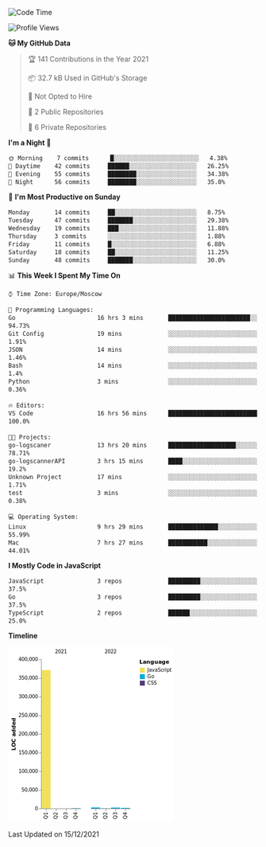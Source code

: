 <!--START_SECTION:waka-->
![Code Time](http://img.shields.io/badge/Code%20Time-62%20hrs%2024%20mins-blue)

![Profile Views](http://img.shields.io/badge/Profile%20Views-26-blue)

**🐱 My GitHub Data** 

> 🏆 141 Contributions in the Year 2021
 > 
> 📦 32.7 kB Used in GitHub's Storage 
 > 
> 🚫 Not Opted to Hire
 > 
> 📜 2 Public Repositories 
 > 
> 🔑 6 Private Repositories  
 > 
**I'm a Night 🦉** 

```text
🌞 Morning    7 commits      █░░░░░░░░░░░░░░░░░░░░░░░░   4.38% 
🌆 Daytime    42 commits     ██████░░░░░░░░░░░░░░░░░░░   26.25% 
🌃 Evening    55 commits     ████████░░░░░░░░░░░░░░░░░   34.38% 
🌙 Night      56 commits     ████████░░░░░░░░░░░░░░░░░   35.0%

```
📅 **I'm Most Productive on Sunday** 

```text
Monday       14 commits     ██░░░░░░░░░░░░░░░░░░░░░░░   8.75% 
Tuesday      47 commits     ███████░░░░░░░░░░░░░░░░░░   29.38% 
Wednesday    19 commits     ███░░░░░░░░░░░░░░░░░░░░░░   11.88% 
Thursday     3 commits      ░░░░░░░░░░░░░░░░░░░░░░░░░   1.88% 
Friday       11 commits     █░░░░░░░░░░░░░░░░░░░░░░░░   6.88% 
Saturday     18 commits     ██░░░░░░░░░░░░░░░░░░░░░░░   11.25% 
Sunday       48 commits     ███████░░░░░░░░░░░░░░░░░░   30.0%

```


📊 **This Week I Spent My Time On** 

```text
⌚︎ Time Zone: Europe/Moscow

💬 Programming Languages: 
Go                       16 hrs 3 mins       ███████████████████████░░   94.73% 
Git Config               19 mins             ░░░░░░░░░░░░░░░░░░░░░░░░░   1.91% 
JSON                     14 mins             ░░░░░░░░░░░░░░░░░░░░░░░░░   1.46% 
Bash                     14 mins             ░░░░░░░░░░░░░░░░░░░░░░░░░   1.4% 
Python                   3 mins              ░░░░░░░░░░░░░░░░░░░░░░░░░   0.36%

🔥 Editors: 
VS Code                  16 hrs 56 mins      █████████████████████████   100.0%

🐱‍💻 Projects: 
go-logscaner             13 hrs 20 mins      ███████████████████░░░░░░   78.71% 
go-logscannerAPI         3 hrs 15 mins       ████░░░░░░░░░░░░░░░░░░░░░   19.2% 
Unknown Project          17 mins             ░░░░░░░░░░░░░░░░░░░░░░░░░   1.71% 
test                     3 mins              ░░░░░░░░░░░░░░░░░░░░░░░░░   0.38%

💻 Operating System: 
Linux                    9 hrs 29 mins       ██████████████░░░░░░░░░░░   55.99% 
Mac                      7 hrs 27 mins       ███████████░░░░░░░░░░░░░░   44.01%

```

**I Mostly Code in JavaScript** 

```text
JavaScript               3 repos             █████████░░░░░░░░░░░░░░░░   37.5% 
Go                       3 repos             █████████░░░░░░░░░░░░░░░░   37.5% 
TypeScript               2 repos             ██████░░░░░░░░░░░░░░░░░░░   25.0%

```


**Timeline**

![Chart not found](https://raw.githubusercontent.com/jeezft/jeezft/main/charts/bar_graph.png) 


 Last Updated on 15/12/2021
<!--END_SECTION:waka-->
